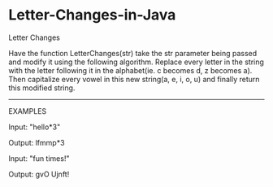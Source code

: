 # Letter-Changes-in-Java
 
Letter Changes

Have the function LetterChanges(str) take the str parameter being passed and modify it using the following algorithm.
Replace every letter in the string with the letter following it in the alphabet(ie. c becomes d, z becomes a).
Then capitalize every vowel in this new string(a, e, i, o, u) and finally return this modified string.

*********************
EXAMPLES

Input: "hello*3"

Output: lfmmp*3

Input: "fun times!"

Output: gvO Ujnft!
